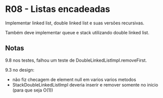 # R08 - Listas encadeadas

Implementar linked list, double linked list e suas versões recursivas.

Também deve implementar queue e stack utilizando double linked list.

## Notas
9.8 nos testes, falhou um teste de DoubleLinkedListImpl.removeFirst.

9.3 no design:
- não fiz checagem de element null em varios varios metodos
- StackDoubleLinkedListImpl deveria inserir e remover somente no inicio (para que seja O(1))

